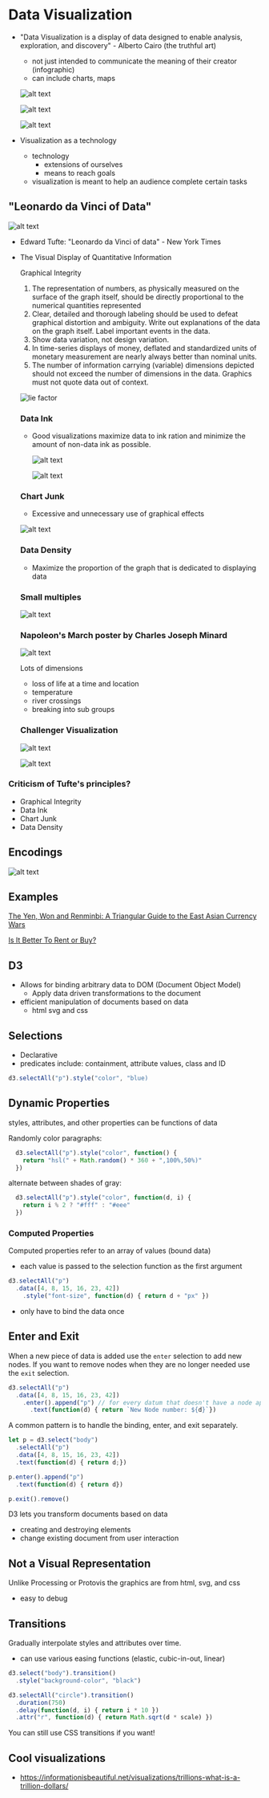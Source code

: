 # Data Visualization
- "Data Visualization is a display of data designed to enable analysis, exploration, and discovery" - Alberto Cairo (the truthful art)
  - not just intended to communicate the meaning of their creator (infographic)
  - can include charts, maps

  ![alt text](/images/bikes.png "Title")

  ![alt text](/images/literaryorganism.jpg "Title")

  ![alt text](/images/looker_explore.png "Title")

- Visualization as a technology
  - technology
    - extensions of ourselves
    - means to reach goals
  - visualization is meant to help an audience complete certain tasks

<!-- - Cairo claims effective visualizations are
  - truthful
  - functional
  - beautiful
  - insightful
  - enlightening  -->

## "Leonardo da Vinci of Data"

![alt text](/images/Tufte.jpg "Title")

- Edward Tufte: "Leonardo da Vinci of data" - New York Times
- The Visual Display of Quantitative Information
  
  Graphical Integrity
  1. The representation of numbers, as physically measured on the surface of the graph itself, should be directly proportional to the numerical quantities represented
  2. Clear, detailed and thorough labeling should be used to defeat graphical distortion and ambiguity. Write out explanations of the data on the graph itself. Label important events in the data.
  3. Show data variation, not design variation.
  4. In time-series displays of money, deflated and standardized units of monetary measurement are nearly always better than nominal units.
  5. The number of information carrying (variable) dimensions depicted should not exceed the number of dimensions in the data. Graphics must not quote data out of context.

    ![lie factor](/images/lie_factor.jpg "Lie Factor Example")


  ### Data Ink
  - Good visualizations maximize data to ink ration and minimize the amount of non-data ink as possible.

    ![alt text](/images/data_ink_bad.png "Title")

    ![alt text](/images/data_ink_good.png "Title")

  ### Chart Junk
  - Excessive and unnecessary use of graphical effects

   ![alt text](/images/chartjunk.jpg "Title")


  ### Data Density
  - Maximize the proportion of the graph that is dedicated to displaying data

  ### Small multiples

   ![alt text](/images/smallmultiples.png "Title")
 


  ### Napoleon's March poster by Charles Joseph Minard

  ![alt text](/images/napoleon.jpg "Title")

  Lots of dimensions
  - loss of life at a time and location
  - temperature
  - river crossings
  - breaking into sub groups

  ### Challenger Visualization

  ![alt text](/images/challenger.png "Title") 

  ![alt text](/images/smallmultiples.png "Title")

### Criticism of Tufte's principles?
- Graphical Integrity
- Data Ink
- Chart Junk
- Data Density

## Encodings

![alt text](/images/encodings.png "Title")

## Examples

[The Yen, Won and Renminbi: A Triangular Guide to the East Asian Currency Wars](https://www.nytimes.com/interactive/2015/08/13/business/international/the-yen-won-and-renminbi-a-triangular-guide-to-the-east-asian-currency-wars.html)

[Is It Better To Rent or Buy?](https://www.nytimes.com/interactive/2014/upshot/buy-rent-calculator.html)


## D3
- Allows for binding arbitrary data to DOM (Document Object Model)
  - Apply data driven transformations to the document
- efficient manipulation of documents based on data
  - html svg and css

## Selections
- Declarative
- predicates include: containment, attribute values, class and ID
```js
d3.selectAll("p").style("color", "blue)
```

## Dynamic Properties
styles, attributes, and other properties can be functions of data

Randomly color paragraphs:

```js
  d3.selectAll("p").style("color", function() {
    return "hsl(" + Math.random() * 360 + ",100%,50%)"
  })
```

alternate between shades of gray:

```js
  d3.selectAll("p").style("color", function(d, i) {
    return i % 2 ? "#fff" : "#eee"
  })
```
### Computed Properties

Computed properties refer to an array of values (bound data)
  - each value is passed to the selection function as the first argument

```js
d3.selectAll("p")
  .data([4, 8, 15, 16, 23, 42])
    .style("font-size", function(d) { return d + "px" })
```

- only have to bind the data once

## Enter and Exit

When a new piece of data is added use the  `enter` selection to add new nodes. If you want to remove nodes when they are no longer needed use the `exit` selection. 

```js
d3.selectAll("p")
  .data([4, 8, 15, 16, 23, 42])
    .enter().append("p") // for every datum that doesn't have a node append one!
      .text(function(d) { return `New Node number: ${d}`})
```

A common pattern is to handle the binding, enter, and exit separately. 

```js
let p = d3.select("body")
  .selectAll("p")
  .data([4, 8, 15, 16, 23, 42])
  .text(function(d) { return d;})

p.enter().append("p")
  .text(function(d) { return d})

p.exit().remove()
```

D3 lets you transform documents based on data
- creating and destroying elements
- change existing document from user interaction

## Not a Visual Representation

Unlike Processing or Protovis the graphics are from html, svg, and css
- easy to debug

## Transitions
Gradually interpolate styles and attributes over time. 
- can use various easing functions (elastic, cubic-in-out, linear)

```js
d3.select("body").transition()
  .style("background-color", "black")
```

```js
d3.selectAll("circle").transition()
  .duration(750)
  .delay(function(d, i) { return i * 10 })
  .attr("r", function(d) { return Math.sqrt(d * scale) })
```

You can still use CSS transitions if you want!



## Cool visualizations
- https://informationisbeautiful.net/visualizations/trillions-what-is-a-trillion-dollars/
